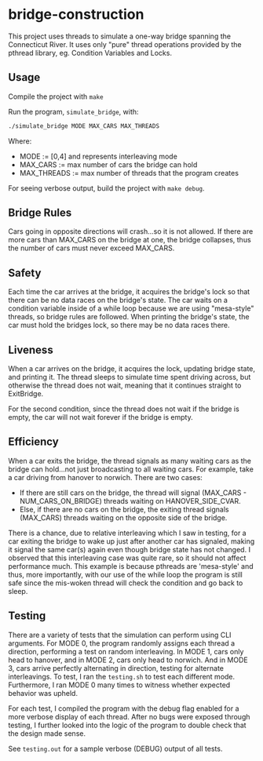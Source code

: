 # bridge-construction

This project uses threads to simulate a one-way bridge spanning the Connecticut River.
It uses only "pure" thread operations provided by the pthread library, eg. Condition Variables and Locks.

## Usage

Compile the project with `make`

Run the program, `simulate_bridge`, with:

```bash
./simulate_bridge MODE MAX_CARS MAX_THREADS
```

Where:
- MODE      := [0,4] and represents interleaving mode
- MAX_CARS  := max number of cars the bridge can hold
- MAX_THREADS := max number of threads that the program creates

For seeing verbose output, build the project with `make debug`.

## Bridge Rules

Cars going in opposite directions will crash...so it is not allowed.
If there are more cars than MAX_CARS on the bridge at one, the bridge collapses, thus the number of cars must never exceed MAX_CARS.

## Safety

Each time the car arrives at the bridge, it acquires the bridge's lock so that there can be no data races on the bridge's state.
The car waits on a condition variable inside of a while loop because we are using "mesa-style" threads, so bridge rules are followed.
When printing the bridge's state, the car must hold the bridges lock, so there may be no data races there.

## Liveness

When a car arrives on the bridge, it acquires the lock, updating bridge state, and printing it.
The thread sleeps to simulate time spent driving across, but otherwise the thread does not wait, meaning that it continues straight to ExitBridge.

For the second condition, since the thread does not wait if the bridge is empty, the car will not wait forever if the bridge is empty. 

## Efficiency

When a car exits the bridge, the thread signals as many waiting cars as the bridge can hold...not just broadcasting to all waiting cars.
For example, take a car driving from hanover to norwich. 
There are two cases:
- If there are still cars on the bridge, the thread will signal (MAX_CARS - NUM_CARS_ON_BRIDGE) threads waiting on HANOVER_SIDE_CVAR.
- Else, if there are no cars on the bridge, the exiting thread signals (MAX_CARS) threads waiting on the opposite side of the bridge.

There is a chance, due to relative interleaving which I saw in testing, for a car exiting the bridge to wake up just after another car has signaled, making it signal the same car(s) again even though bridge state has not changed.
I observed that this interleaving case was quite rare, so it should not affect performance much.
This example is because pthreads are 'mesa-style' and thus, more importantly, with our use of the while loop the program is still safe since the mis-woken thread will check the condition and go back to sleep.

## Testing

There are a variety of tests that the simulation can perform using CLI arguments.
For MODE 0, the program randomly assigns each thread a direction, performing a test on random interleaving.
In MODE 1, cars only head to hanover, and in MODE 2, cars only head to norwich.
And in MODE 3, cars arrive perfectly alternating in direction, testing for alternate interleavings.
To test, I ran the `testing.sh` to test each different mode. 
Furthermore, I ran MODE 0 many times to witness whether expected behavior was upheld.

For each test, I compiled the program with the debug flag enabled for a more verbose display of each thread.
After no bugs were exposed through testing, I further looked into the logic of the program to double check that the design made sense.

See `testing.out` for a sample verbose (DEBUG) output of all tests.
